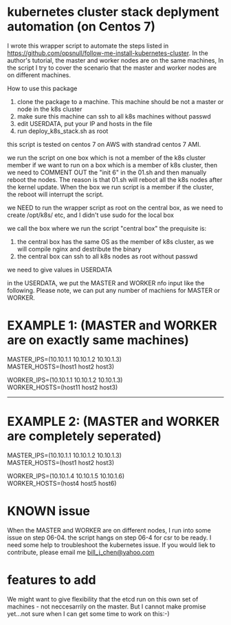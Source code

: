 # kubernetes cluster stack deplyment automation (on Centos 7)

I wrote this wrapper script to automate the steps listed in https://github.com/opsnull/follow-me-install-kubernetes-cluster. In the author's tutorial, the master and worker nodes are on the same machines, In the script I try to cover the scenario that the master and worker nodes are on different machines.

How to use this package

1) clone the package to a machine. This machine should be not a master or node in the k8s cluster
2) make sure this machine can ssh to all k8s machines without passwd
3) edit USERDATA, put your IP and hosts in the file
4) run deploy_k8s_stack.sh as root

this script is tested on centos 7 on AWS with standrad centos 7 AMI.

we run the script on one box which is not a member of the k8s cluster member
if we want to run on a box which is a member of k8s cluster, then we need to COMMENT OUT the "init 6" in the 01.sh
and then manually reboot the nodes.  The reason is that 01.sh will reboot all the k8s nodes after the kernel update.  When
the box we run script is a member if the cluster, the reboot will interrupt the script.

we NEED to run the wrapper script as root on the central box, as we need to create /opt/k8s/ etc, and I
didn't use sudo for the local box

we call the box where we run the script "central box"
the prequisite is:
 1) the central box has the same OS as the member of k8s cluster, as we will compile nginx and destribute the binary
 2) the central box can ssh to all k8s nodes  as root without passwd

we need to give values in USERDATA

in the USERDATA,   we put the MASTER and WORKER nfo input like the following. Please note, we can put any number of machiens for MASTER or WORKER. 
# EXAMPLE 1: (MASTER and WORKER are on exactly same machines) 
MASTER_IPS=(10.10.1.1 10.10.1.2 10.10.1.3) </br>
MASTER_HOSTS=(host1 host2 host3)   </br>

WORKER_IPS=(10.10.1.1 10.10.1.2 10.10.1.3) </br>
WORKER_HOSTS=(host11 host2 host3)

-------------------------------

# EXAMPLE 2:  (MASTER and WORKER are completely seperated)
MASTER_IPS=(10.10.1.1 10.10.1.2 10.10.1.3) </br>
MASTER_HOSTS=(host1 host2 host3)  </br>

WORKER_IPS=(10.10.1.4 10.10.1.5 10.10.1.6) </br>
WORKER_HOSTS=(host4 host5 host6)

# KNOWN issue
When the MASTER and WORKER are on different nodes, I run into some issue on step 06-04. the script hangs on step 06-4 for csr to be ready. I need some help to troubleshoot the kubernetes issue. If you would liek to contribute, please email me bill_j_chen@yahoo.com

# features to add
We might want to give flexibility that the etcd run on this own set of machines - not neccesarrily on the master. But I cannot make promise yet...not sure when I can get some time to work on this:-)
